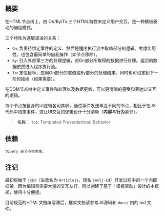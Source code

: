 ## 概要

在HTML节点树上，由 On/By/To 三个HTML特性来定义用户交互。是一种模板驱动的编程模式。

三个特性为逐层递进的关系：

- `On`: 负责待绑定事件的定义、然后是程序执行流中取值部分的逻辑。考虑实用性，也包含最简单的自我操作（如节点移除）。
- `By`: 引入外部第三方的处理逻辑，对On部分所取得的数据进行处理。返回的数据依然进入程序执行流。
- `To`: 定位目标，应用On部分的取值或By部分的处理结果。同时也可设定到下一阶的延续（如果需要）。

在DOM节点树中定义事件和处理以及数据更新，可以更清晰的感受和表达UI交互的逻辑。

每个节点按自身的UI逻辑各司其职，通过事件发送串连不同的节点，相比于在JS代码中指定事件，这让UI交互的逻辑设计十分清晰（**内容**与**行为**紧邻）。


> **名称：**
> `Tpb`: Templated Presentational Behavior


## 依赖

    tQuery 轻节点检索库。


## 注记

最初脱胎于 `jcEd`（后改名为 `Articlejs`，现名 `Coolj-Ed`）开发过程中的一个内部框架。因为编辑器需要大量的交互友好，所以创建了基于「模板驱动」设计的本框架，使用十分便捷。

目前规范的HTML文档编写滞后，框架文档请参考JS源码和 `docs/` 内的 md 文件。

